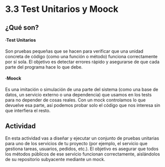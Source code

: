 # 3.3 Test Unitarios y Moock

## ¿Qué son?

#### ·Test Unitarios

Son pruebas pequeñas que se hacen para verificar que una unidad concreta de código (como una función o método) funciona correctamente por sí sola.
El objetivo es detectar errores rápido y asegurarse de que cada parte del programa hace lo que debe.

#### ·Moock

Es una imitación o simulación de una parte del sistema (como una base de datos, un servicio externo o una dependencia) que usamos en los tests para no depender de cosas reales.
Con un mock controlamos lo que devuelve esa parte, así podemos probar solo el código que nos interesa sin que interfiera el resto.

## Actividad

En esta actividad vas a diseñar y ejecutar un conjunto de pruebas unitarias para uno de los servicios de tu proyecto (por ejemplo, el servicio que gestiona tareas, usuarios, pedidos, etc.). El objetivo es asegurar que todos los métodos públicos de ese servicio funcionan correctamente, aislándolos de su repositorio subyacente mediante un mock.